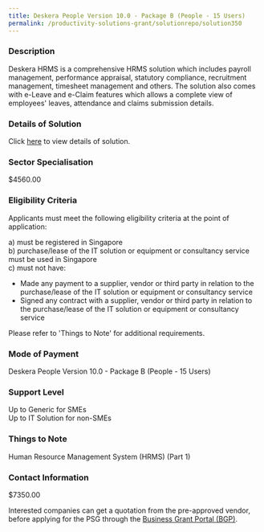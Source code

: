 ```yaml
---
title: Deskera People Version 10.0 - Package B (People - 15 Users)
permalink: /productivity-solutions-grant/solutionrepo/solution350
---
```


### Description

Deskera HRMS is a comprehensive HRMS solution which includes payroll management, performance appraisal, statutory compliance, recruitment management, timesheet management and others. The solution also comes with e-Leave and e-Claim features which allows a complete view of employees' leaves, attendance and claims submission details.

### Details of Solution

Click <a href='Deskera Singapore Pte Ltd' target='_blank' rel='noopener'>here</a> to view details of solution.

### Sector Specialisation

$4560.00

### Eligibility Criteria

Applicants must meet the following eligibility criteria at the point of application:

a) must be registered in Singapore <br>
b) purchase/lease of the IT solution or equipment or consultancy service must be used in Singapore <br>
c) must not have:
- Made any payment to a supplier, vendor or third party in relation to the purchase/lease of the IT solution or equipment or consultancy service
- Signed any contract with a supplier, vendor or third party in relation to the purchase/lease of the IT solution or equipment or consultancy service

Please refer to 'Things to Note' for additional requirements.

### Mode of Payment
Deskera People Version 10.0 - Package B (People - 15 Users)

### Support Level
Up to Generic for SMEs <br>
Up to IT Solution for non-SMEs

### Things to Note
Human Resource Management System (HRMS) (Part 1)

### Contact Information
$7350.00

Interested companies can get a quotation from the pre-approved vendor, before applying for the PSG through the <a target='_blank' rel='noopener' href='https://www.businessgrants.gov.sg/'>Business Grant Portal (BGP)</a>.

